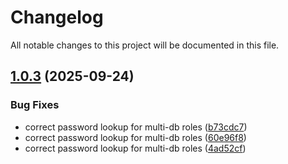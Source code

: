 # Changelog

All notable changes to this project will be documented in this file.

## [1.0.3](https://github.com/anatomiq/terraform-postgres-setup/compare/v1.0.2...v1.0.3) (2025-09-24)


### Bug Fixes

* correct password lookup for multi-db roles ([b73cdc7](https://github.com/anatomiq/terraform-postgres-setup/commit/b73cdc72c172e0eaf3687b6c9cf7d3f9b1a7d4e0))
* correct password lookup for multi-db roles ([60e96f8](https://github.com/anatomiq/terraform-postgres-setup/commit/60e96f8b97d0ecdfbefe941209f05f1263763205))
* correct password lookup for multi-db roles ([4ad52cf](https://github.com/anatomiq/terraform-postgres-setup/commit/4ad52cf8f20fbf55fa507ea3154b206a621c98cc))
